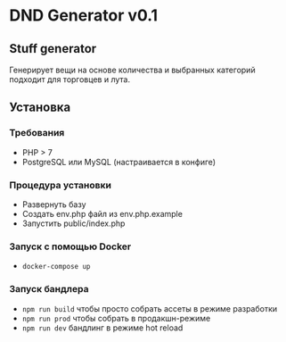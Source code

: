 # DND Generator v0.1

## Stuff generator
Генерирует вещи на основе количества и выбранных категорий подходит для торговцев и лута.

## Установка
### Требования
- PHP > 7
- PostgreSQL или MySQL (настраивается в конфиге)

### Процедура установки
- Развернуть базу
- Создать env.php файл из env.php.example
- Запустить public/index.php

### Запуск с помощью Docker
- `docker-compose up`

### Запуск бандлера
- `npm run build` чтобы просто собрать ассеты в режиме разработки
- `npm run prod` чтобы собрать в продакшн-режиме
- `npm run dev` бандлинг в режиме hot reload